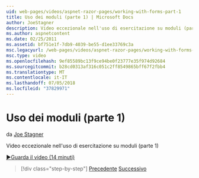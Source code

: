 ```yaml
---
uid: web-pages/videos/aspnet-razor-pages/working-with-forms-part-1
title: Uso dei moduli (parte 1) | Microsoft Docs
author: JoeStagner
description: Video eccezionale nell'uso di esercitazione su moduli (parte 1)
ms.author: aspnetcontent
ms.date: 02/25/2011
ms.assetid: bf751e1f-7db9-4039-be55-d1ee33769c3a
msc.legacyurl: /web-pages/videos/aspnet-razor-pages/working-with-forms-part-1
msc.type: video
ms.openlocfilehash: 9ef85589bc13f9ce94be0f23777e35f974d92684
ms.sourcegitcommit: b28cd0313af316c051c2ff8549865bff67f2fbb4
ms.translationtype: MT
ms.contentlocale: it-IT
ms.lasthandoff: 07/05/2018
ms.locfileid: "37829971"
---
```

<a name="working-with-forms-part-1"></a>Uso dei moduli (parte 1)
====================
da [Joe Stagner](https://github.com/JoeStagner)

Video eccezionale nell'uso di esercitazione su moduli (parte 1)

[&#9654;Guarda il video (14 minuti)](https://channel9.msdn.com/Blogs/ASP-NET-Site-Videos/working-with-forms-part-1)

> [!div class="step-by-step"]
> [Precedente](creating-a-consistent-look-part-2.md)
> [Successivo](working-with-forms-part-2.md)
